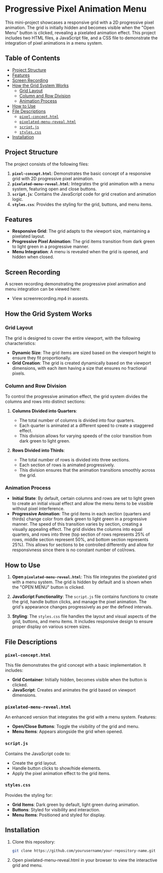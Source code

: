 # Progressive Pixel Animation Menu

This mini-project showcases a responsive grid with a 2D progressive pixel animation. The grid is initially hidden and becomes visible when the "Open Menu" button is clicked, revealing a pixelated animation effect. This project includes two HTML files, a JavaScript file, and a CSS file to demonstrate the integration of pixel animations in a menu system.

## Table of Contents

- [Project Structure](#project-structure)
- [Features](#features)
- [Screen Recording](#screen-recording)
- [How the Grid System Works](#how-the-grid-system-works)
  - [Grid Layout](#grid-layout)
  - [Column and Row Division](#column-and-row-division)
  - [Animation Process](#animation-process)
- [How to Use](#how-to-use)
- [File Descriptions](#file-descriptions)
  - [`pixel-concept.html`](#pixel-concepthtml)
  - [`pixelated-menu-reveal.html`](#pixelated-menu-revealhtml)
  - [`script.js`](#scriptjs)
  - [`styles.css`](#stylescss)
- [Installation](#installation)


## Project Structure

The project consists of the following files:

1. **`pixel-concept.html`**: Demonstrates the basic concept of a responsive grid with 2D progressive pixel animation.
2. **`pixelated-menu-reveal.html`**: Integrates the grid animation with a menu system, featuring open and close buttons.
3. **`script.js`**: Contains the JavaScript code for grid creation and animation logic.
4. **`styles.css`**: Provides the styling for the grid, buttons, and menu items.

## Features

- **Responsive Grid**: The grid adapts to the viewport size, maintaining a pixelated layout.
- **Progressive Pixel Animation**: The grid items transition from dark green to light green in a progressive manner.
- **Menu Integration**: A menu is revealed when the grid is opened, and hidden when closed.

## Screen Recording

A screen recording demonstrating the progressive pixel animation and menu integration can be viewed here:

- View screenrecording.mp4 in assests.

## How the Grid System Works

### Grid Layout

The grid is designed to cover the entire viewport, with the following characteristics:

- **Dynamic Size**: The grid items are sized based on the viewport height to ensure they fit proportionally.
- **Grid Creation**: The grid is created dynamically based on the viewport dimensions, with each item having a size that ensures no fractional pixels.

### Column and Row Division

To control the progressive animation effect, the grid system divides the columns and rows into distinct sections:

1. **Columns Divided into Quarters**:
   - The total number of columns is divided into four quarters.
   - Each quarter is animated at a different speed to create a staggered effect.
   - This division allows for varying speeds of the color transition from dark green to light green.

2. **Rows Divided into Thirds**:
   - The total number of rows is divided into three sections.
   - Each section of rows is animated progressively.
   - This division ensures that the animation transitions smoothly across the grid.

### Animation Process

- **Initial State**: By default, certain columns and rows are set to light green to create an initial visual effect and allow the menu items to be vissible without pixel interference.
- **Progressive Animation**: The grid items in each section (quarters and thirds) change color from dark green to light green in a progressive manner. The speed of this transition varies by section, creating a visually appealing effect. The grid divides the columns into equal quarters, and rows into three (top section of rows represents 25% of rows, middle section represent 50%, and bottom section represents 25%). This allows for sections to be controlled differently and allow for responsivness since there is no constant number of col/rows.

## How to Use

1. **Open `pixelated-menu-reveal.html`**: This file integrates the pixelated grid with a menu system. The grid is hidden by default and is shown when the "OPEN MENU" button is clicked.

2. **JavaScript Functionality**: The `script.js` file contains functions to create the grid, handle button clicks, and manage the pixel animation. The grid's appearance changes progressively as per the defined intervals.

3. **Styling**: The `styles.css` file handles the layout and visual aspects of the grid, buttons, and menu items. It includes responsive design to ensure proper display on various screen sizes.

## File Descriptions

### `pixel-concept.html`

This file demonstrates the grid concept with a basic implementation. It includes:

- **Grid Container**: Initially hidden, becomes visible when the button is clicked.
- **JavaScript**: Creates and animates the grid based on viewport dimensions.

### `pixelated-menu-reveal.html`

An enhanced version that integrates the grid with a menu system. Features:

- **Open/Close Buttons**: Toggle the visibility of the grid and menu.
- **Menu Items**: Appears alongside the grid when opened.

### `script.js`

Contains the JavaScript code to:

- Create the grid layout.
- Handle button clicks to show/hide elements.
- Apply the pixel animation effect to the grid items.

### `styles.css`

Provides the styling for:

- **Grid Items**: Dark green by default, light green during animation.
- **Buttons**: Styled for visibility and interaction.
- **Menu Items**: Positioned and styled for display.

## Installation

1. Clone this repository:
   ```sh
   git clone https://github.com/yourusername/your-repository-name.git

2. Open pixelated-menu-reveal.html in your browser to view the interactive grid and menu.



